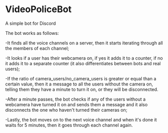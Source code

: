 # VideoPoliceBot
A simple bot for Discord

The bot works as follows:

-It finds all the voice channels on a server, then it starts iterating through all the members of each channel;

-It looks if a user has their webcamera on, if yes it adds it to a counter, if no it adds it to a separate counter (it also differentiates between bots and real users);

-If the ratio of camera_users/no_camera_users is greater or equal than a certain value, then it a message to all the users without the camera on, telling them they have a minute to turn it on, or they will be disconnected.

-After a minute passes, the bot checks if any of the users without a webcamera have turned it on and sends them a message and it also disconnects the one who haven't turned their cameras on;

-Lastly, the bot moves on to the next voice channel and when it's done it waits for 5 minutes, then it goes through each channel again.
